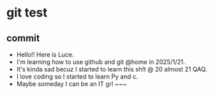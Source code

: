 # git test
## commit
- Hello!! Here is Luce. 
- I'm learning how to use github and git @home in 2025/1/21. 
- It's kinda sad becuz I started to learn this sh!t @ 20 almost 21 QAQ.
- I love coding so I started to learn Py and c.
- Maybe someday I can be an IT grl ~~~